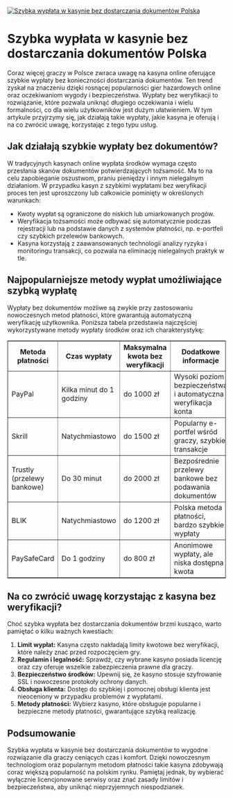[![Szybka wypłata w kasynie bez dostarczania dokumentów Polska](https://123-caf.pages.dev/gitsignup.png)](https://vrmoo.ru/Bt82HjjY)

<h1>Szybka wypłata w kasynie bez dostarczania dokumentów Polska</h1> <p>Coraz więcej graczy w Polsce zwraca uwagę na kasyna online oferujące szybkie wypłaty bez konieczności dostarczania dokumentów. Ten trend zyskał na znaczeniu dzięki rosnącej popularności gier hazardowych online oraz oczekiwaniom wygody i bezpieczeństwa. Wypłaty bez weryfikacji to rozwiązanie, które pozwala uniknąć długiego oczekiwania i wielu formalności, co dla wielu użytkowników jest dużym ułatwieniem. W tym artykule przyjrzymy się, jak działają takie wypłaty, jakie kasyna je oferują i na co zwrócić uwagę, korzystając z tego typu usług.</p>  <h2>Jak działają szybkie wypłaty bez dokumentów?</h2> <p>W tradycyjnych kasynach online wypłata środków wymaga często przesłania skanów dokumentów potwierdzających tożsamość. Ma to na celu zapobieganie oszustwom, praniu pieniędzy i innym nielegalnym działaniom. W przypadku kasyn z szybkimi wypłatami bez weryfikacji proces ten jest uproszczony lub całkowicie pominięty w określonych warunkach:</p> <ul>   <li>Kwoty wypłat są ograniczone do niskich lub umiarkowanych progów.</li>   <li>Weryfikacja tożsamości może odbywać się automatycznie podczas rejestracji lub na podstawie danych z systemów płatności, np. e-portfeli czy szybkich przelewów bankowych.</li>   <li>Kasyna korzystają z zaawansowanych technologii analizy ryzyka i monitoringu transakcji, co pozwala na eliminację nielegalnych praktyk w tle.</li> </ul>  <h2>Najpopularniejsze metody wypłat umożliwiające szybką wypłatę</h2> <p>Wypłaty bez dokumentów możliwe są zwykle przy zastosowaniu nowoczesnych metod płatności, które gwarantują automatyczną weryfikację użytkownika. Poniższa tabela przedstawia najczęściej wykorzystywane metody wypłaty środków oraz ich charakterystykę:</p>  <table border="1" cellpadding="8" cellspacing="0">   <thead>     <tr>       <th>Metoda płatności</th>       <th>Czas wypłaty</th>       <th>Maksymalna kwota bez weryfikacji</th>       <th>Dodatkowe informacje</th>     </tr>   </thead>   <tbody>     <tr>       <td>PayPal</td>       <td>Kilka minut do 1 godziny</td>       <td>do 1000 zł</td>       <td>Wysoki poziom bezpieczeństwa i automatyczna weryfikacja konta</td>     </tr>     <tr>       <td>Skrill</td>       <td>Natychmiastowo</td>       <td>do 1500 zł</td>       <td>Popularny e-portfel wśród graczy, szybkie transakcje</td>     </tr>     <tr>       <td>Trustly (przelewy bankowe)</td>       <td>Do 30 minut</td>       <td>do 2000 zł</td>       <td>Bezpośrednie przelewy bankowe bez podawania dokumentów</td>     </tr>     <tr>       <td>BLIK</td>       <td>Natychmiastowo</td>       <td>do 1200 zł</td>       <td>Polska metoda płatności, bardzo szybkie wypłaty</td>     </tr>     <tr>       <td>PaySafeCard</td>       <td>Do 1 godziny</td>       <td>do 800 zł</td>       <td>Anonimowe wypłaty, ale niska dostępna kwota</td>     </tr>   </tbody> </table>  <h2>Na co zwrócić uwagę korzystając z kasyna bez weryfikacji?</h2> <p>Choć szybka wypłata bez dostarczania dokumentów brzmi kusząco, warto pamiętać o kilku ważnych kwestiach:</p> <ol>   <li><strong>Limit wypłat:</strong> Kasyna często nakładają limity kwotowe bez weryfikacji, które należy znać przed rozpoczęciem gry.</li>   <li><strong>Regulamin i legalność:</strong> Sprawdź, czy wybrane kasyno posiada licencję oraz czy oferuje wszelkie zabezpieczenia prawne dla graczy.</li>   <li><strong>Bezpieczeństwo środków:</strong> Upewnij się, że kasyno stosuje szyfrowanie SSL i nowoczesne protokoły ochrony danych.</li>   <li><strong>Obsługa klienta:</strong> Dostęp do szybkiej i pomocnej obsługi klienta jest nieoceniony w przypadku problemów z wypłatami.</li>   <li><strong>Metody płatności:</strong> Wybierz kasyno, które obsługuje popularne i bezpieczne metody płatności, gwarantujące szybką realizację.</li> </ol>  <h2>Podsumowanie</h2> <p>Szybka wypłata w kasynie bez dostarczania dokumentów to wygodne rozwiązanie dla graczy ceniących czas i komfort. Dzięki nowoczesnym technologiom oraz popularnym metodom płatności takie kasyna zdobywają coraz większą popularność na polskim rynku. Pamiętaj jednak, by wybierać wyłącznie licencjonowane serwisy oraz znać zasady limitów i bezpieczeństwa, aby uniknąć nieprzyjemnych niespodzianek.</p>